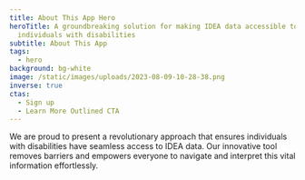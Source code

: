 ```yaml
---
title: About This App Hero
heroTitle: A groundbreaking solution for making IDEA data accessible to
  individuals with disabilities
subtitle: About This App
tags:
  - hero
background: bg-white
image: /static/images/uploads/2023-08-09-10-28-38.png
inverse: true
ctas:
  - Sign up
  - Learn More Outlined CTA
---
```

We are proud to present a revolutionary approach that ensures individuals with disabilities have seamless access to IDEA data. Our innovative tool removes barriers and empowers everyone to navigate and interpret this vital information effortlessly.
